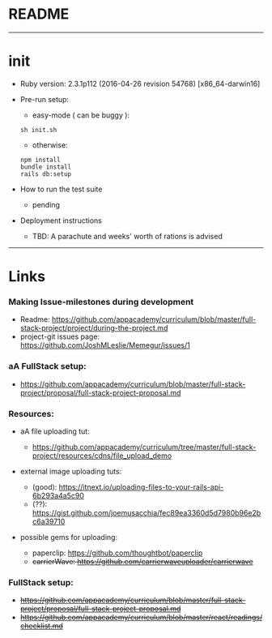 # README
***
# init

* Ruby version: 2.3.1p112 (2016-04-26 revision 54768) [x86_64-darwin16]

* Pre-run setup:
  * easy-mode ( can be buggy ):
  ```
  sh init.sh
  ```
  * otherwise:
  ```
  npm install
  bundle install
  rails db:setup
  ```

* How to run the test suite
  * pending

* Deployment instructions
  * TBD: A parachute and weeks' worth of rations is advised

***
# Links

### Making Issue-milestones during development
* Readme:  https://github.com/appacademy/curriculum/blob/master/full-stack-project/project/during-the-project.md
* project-git issues page: https://github.com/JoshMLeslie/Memegur/issues/1

### aA FullStack setup:
* https://github.com/appacademy/curriculum/blob/master/full-stack-project/proposal/full-stack-project-proposal.md

### Resources:
* aA file uploading tut:
  * https://github.com/appacademy/curriculum/tree/master/full-stack-project/resources/cdns/file_upload_demo


* external image uploading tuts:
  * (good): https://itnext.io/uploading-files-to-your-rails-api-6b293a4a5c90
  * (??): https://gist.github.com/joemusacchia/fec89ea3360d5d7980b96e2bc6a39710


* possible gems for uploading:
  * paperclip: https://github.com/thoughtbot/paperclip
  * ~~carrierWave: https://github.com/carrierwaveuploader/carrierwave~~

### FullStack setup:
* ~~https://github.com/appacademy/curriculum/blob/master/full-stack-project/proposal/full-stack-project-proposal.md~~
* ~~https://github.com/appacademy/curriculum/blob/master/react/readings/checklist.md~~
